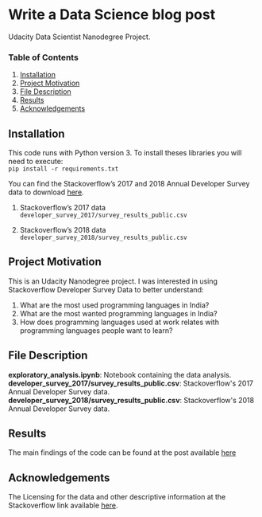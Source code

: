 # Write a Data Science blog post
Udacity Data Scientist Nanodegree Project.

### Table of Contents

1. [Installation](#installation)
2. [Project Motivation](#motivation)
3. [File Description](#files)
4. [Results](#results)
5. [Acknowledgements](#acknowledgements)

## Installation <a name="installation"></a>

This code runs with Python version 3. To install theses libraries you will need to execute: </br>
` pip install -r requirements.txt `

You can find the Stackoverflow’s 2017 and 2018 Annual Developer Survey data to download [here](https://insights.stackoverflow.com/survey). </br>

1. Stackoverflow’s 2017 data </br>
` developer_survey_2017/survey_results_public.csv `</br>

2. Stackoverflow’s 2018 data </br>
` developer_survey_2018/survey_results_public.csv `</br>

## Project Motivation <a name="motivation"></a>

This is an Udacity Nanodegree project. I was interested in using Stackoverflow Developer Survey Data to better understand:</br>
1. What are the most used programming languages in India? </br>
2. What are the most wanted programming languages in India? </br>
3. How does programming languages used at work relates with programming languages people want to learn? </br>

## File Description <a name="files"></a>

**exploratory_analysis.ipynb**: Notebook containing the data analysis. </br>
**developer_survey_2017/survey_results_public.csv**: Stackoverflow's 2017 Annual Developer Survey data. </br>
**developer_survey_2018/survey_results_public.csv**: Stackoverflow's 2018 Annual Developer Survey data. </br>

## Results <a name="results"></a>
The main findings of the code can be found at the post available [here](https://medium.com/@abhijith.shetty7/a-data-science-blog-post-d0dab236ed48)

## Acknowledgements<a name="acknowledgements"></a>
The Licensing for the data and other descriptive information at the Stackoverflow link available [here](https://insights.stackoverflow.com/survey).